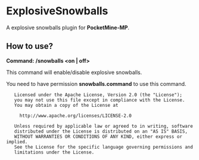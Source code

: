 # ExplosiveSnowballs
A explosive snowballs plugin for **PocketMine-MP**.

## How to use?
**Command:** **/snowballs <on | off>**

This command will enable/disable explosive snowballs.

You need to have permission **snowballs.command** to use this command.

```
   Licensed under the Apache License, Version 2.0 (the "License");
   you may not use this file except in compliance with the License.
   You may obtain a copy of the License at

     http://www.apache.org/licenses/LICENSE-2.0

   Unless required by applicable law or agreed to in writing, software
   distributed under the License is distributed on an "AS IS" BASIS,
   WITHOUT WARRANTIES OR CONDITIONS OF ANY KIND, either express or implied.
   See the License for the specific language governing permissions and
   limitations under the License.
```
